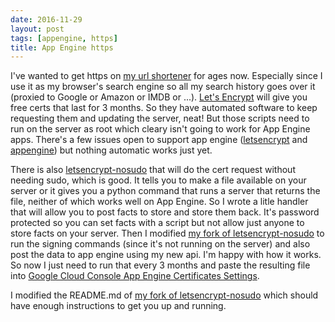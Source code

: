 ```yaml
---
date: 2016-11-29
layout: post
tags: [appengine, https]
title: App Engine https
---
```


I've wanted to get https on [my url shortener](https://github.com/arkarkark/snippy/) for ages now. Especially since I use it as my browser's search engine so all my search history goes over it (proxied to Google or Amazon or IMDB or ...). [Let's Encrypt](https://letsencrypt.org/) will give you free certs that last for 3 months. So they have automated software to keep requesting them and updating the server, neat! But those scripts need to run on the server as root which cleary isn't going to work for App Engine apps. There's a few issues open to support app engine ([letsencrypt](https://github.com/letsencrypt/letsencrypt/issues/1480) and [appengine](https://code.google.com/p/googleappengine/issues/detail?id=12535)) but nothing automatic works just yet.

There is also [letsencrypt-nosudo](https://github.com/diafygi/letsencrypt-nosudo) that will do the cert request without needing sudo, which is good. It tells you to make a file available on your server or it gives you a python command that runs a server that returns the file, neither of which works well on App Engine. So I wrote a litle handler that will allow you to post facts to store and store them back. It's password protected so you can set facts with a script but not allow just anyone to store facts on your server. Then I modified [my fork of letsencrypt-nosudo](https://github.com/arkarkark/letsencrypt-nosudo) to run the signing commands (since it's not running on the server) and also post the data to app engine using my new api. I'm happy with how it works. So now I just need to run that every 3 months and paste the resulting file into [Google Cloud Console App Engine Certificates Settings](https://console.cloud.google.com/appengine/settings/certificates).

I modified the README.md of [my fork of letsencrypt-nosudo](https://github.com/arkarkark/letsencrypt-nosudo) which should have enough instructions to get you up and running.
